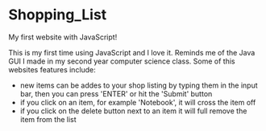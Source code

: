 # Shopping_List
My first website with JavaScript!

This is my first time using JavaScript and I love it. Reminds me of the Java GUI I made in my second year computer science class.
Some of this websites features include:
  - new items can be addes to your shop listing by typing them in the input bar, then you can press 'ENTER' or hit the 'Submit' button
  - if you click on an item, for example 'Notebook', it will cross the item off
  - if you click on the delete button next to an item it will full remove the item from the list
